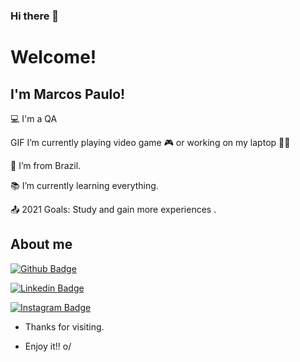 ### Hi there 👋

# Welcome!

 

## I'm Marcos Paulo!

 

:computer: I'm a QA 

GIF I’m currently playing video game :video_game: or working on my laptop 👨‍💻

:house_with_garden: I’m from Brazil.

:books: I’m currently learning everything.

:outbox_tray: 2021 Goals: Study and gain more experiences .

 

## About me

[![Github Badge](https://img.shields.io/badge/-Github-000?style=flat-square&logo=Github&logoColor=white&link=https://github.com/marcospaulo7)](https://github.com/marcospaulo7)

[![Linkedin Badge](https://img.shields.io/badge/LinkedIn-0077B5?style=for-the-badge&logo=linkedin&logoColor=white
)](https://www.linkedin.com/in/marcos-paulo20/)

[![Instagram Badge](https://img.shields.io/badge/Instagram-E4405F?style=for-the-badge&logo=instagram&logoColor=white
)](https://www.instagram.com/unrealmp//)


 
- Thanks for visiting.

- Enjoy it!! o/
<!--
**marcospaulo7/marcospaulo7** is a ✨ _special_ ✨ repository because its `README.md` (this file) appears on your GitHub profile.

Here are some ideas to get you started:

- 🔭 I’m currently working on ...
- 🌱 I’m currently learning ...
- 👯 I’m looking to collaborate on ...
- 🤔 I’m looking for help with ...
- 💬 Ask me about ...
- 📫 How to reach me: ...
- 😄 Pronouns: ...
- ⚡ Fun fact: ...
-->
